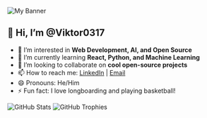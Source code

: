 ![My Banner]([https://your-image-url.com](https://ih0.redbubble.net/cover.2424876.2400x600.jpg))

## 👋 Hi, I’m @Viktor0317  
- 👀 I’m interested in **Web Development, AI, and Open Source**  
- 🌱 I’m currently learning **React, Python, and Machine Learning**  
- 💞️ I’m looking to collaborate on **cool open-source projects**  
- 📫 How to reach me: [LinkedIn](https://www.linkedin.com/in/nikola-brajkovic-67730835/) | [Email](nikola.brajkovic88@gmail.com)  
- 😄 Pronouns: He/Him  
- ⚡ Fun fact: I love longboarding and playing basketball!

![GitHub Stats](https://github-readme-stats.vercel.app/api?username=Viktor0317&show_icons=true&theme=radical)
![GitHub Trophies](https://github-profile-trophy.vercel.app/?username=Viktor0317&theme=darkhub)



<!---
Viktor0317/Viktor0317 is a ✨ special ✨ repository because its `README.md` (this file) appears on your GitHub profile.
You can click the Preview link to take a look at your changes.
--->
